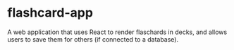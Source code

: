 # flashcard-app

A web application that uses React to render flaschards in decks, and allows users to save them for others (if connected to a database).
